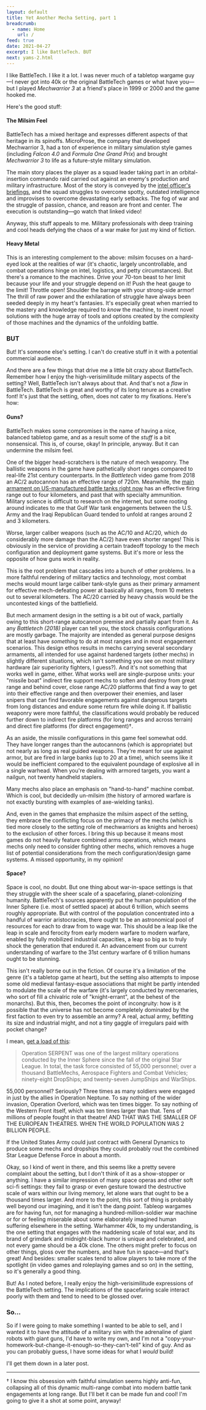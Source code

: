 ```yaml
---
layout: default
title: Yet Another Mecha Setting, part 1
breadcrumb:
  - name: Home
    url: /
feed: true
date: 2021-04-27
excerpt: I like BattleTech. BUT
next: yams-2.html
---
```


I like BattleTech. I like it a lot. I was never much of a tabletop wargame guy—I never got into 40k or the original BattleTech games or what have you—but I played _Mechwarrior 3_ at a friend's place in 1999 or 2000 and the game hooked me.

Here's the good stuff:

#### The Milsim Feel

BattleTech has a mixed heritage and expresses different aspects of that heritage in its spinoffs. MicroProse, the company that developed Mechwarrior 3, had a ton of experience in military simulation style games (including _Falcon 4.0_ and _Formula One Grand Prix_) and brought _Mechwarrior 3_ to life as a future-style military simulation.

The main story places the player as a squad leader taking part in an orbital-insertion commando raid carried out against an enemy's production and military infrastructure. Most of the story is conveyed by the [intel officer's briefings](https://www.youtube.com/watch?v=7RxBv7OF3yQ), and the squad struggles to overcome spotty, outdated intelligence and improvises to overcome devastating early setbacks. The fog of war and the struggle of passion, chance, and reason are front and center. The execution is outstanding—go watch that linked video!

Anyway, this stuff appeals to me. Military professionals with deep training and cool heads defying the chaos of a war make for just my kind of fiction.  

#### Heavy Metal

This is an interesting complement to the above: milsim focuses on a hard-eyed look at the realities of war (it's chaotic, largely uncontrollable, and combat operations hinge on intel, logistics, and petty circumstances). But there's a romance to the machines. Drive your 70-ton beast to her limit because your life and your struggle depend on it! Push the heat gauge to the limit! Throttle open! Shoulder the barrage with your strong-side armor! The thrill of raw power and the exhilaration of struggle have always been seeded deeply in my heart's fantasies. It's especially great when married to the mastery and knowledge required to *know* the machine, to invent novel solutions with the huge array of tools and options created by the complexity of those machines and the dynamics of the unfolding battle.

### BUT

But! It's someone else's setting. I can't do creative stuff in it with a potential commercial audience.

And there are a few things that drive me a little bit crazy about BattleTech. Remember how I enjoy the high-verisimilitude military aspects of the setting? Well, BattleTech isn't always about that. And that's not a *flaw* in BattleTech. BattleTech is great and worthy of its long tenure as a creative font! It's just that the setting, often, does not cater to my fixations. Here's how:

#### Guns?

BattleTech makes some compromises in the name of having a nice, balanced tabletop game, and as a result some of the *stuff* is a bit nonsensical. This is, of course, okay! In principle, anyway. But it can undermine the milsim feel.

One of the bigger head-scratchers is the nature of mech weaponry. The ballistic weapons in the game have pathetically short ranges compared to real-life 21st century counterparts. In the _Battletech_ video game from 2018 an AC/2 autocannon has an effective range of 720m. Meanwhile, the [main armament on US-manufactured battle tanks right now](https://en.wikipedia.org/wiki/Rheinmetall_Rh-120) has an effective firing range out to four kilometers, and past that with specialty ammunition. Military science is difficult to research on the internet, but some rooting around indicates to me that Gulf War tank engagements between the U.S. Army and the Iraqi Republican Guard tended to unfold at ranges around 2 and 3 kilometers.

Worse, larger caliber weapons (such as the AC/10 and AC/20, which do considerably more damage than the AC/2) have even shorter ranges! This is obviously in the service of providing a certain tradeoff topology to the mech configuration and deployment game systems. But it's more or less the opposite of how guns work in reality.

This is the root problem that cascades into a bunch of other problems. In a more faithful rendering of military tactics and technology, most combat mechs would mount large caliber tank-style guns as their primary armament for effective mech-defeating power at basically all ranges, from 10 meters out to several kilometers. The AC/20 carried by heavy chassis would be the uncontested kings of the battlefield.

But mech armament design in the setting is a bit out of wack, partially owing to this short-range autocannon premise and partially apart from it. As any _Battletech (2018)_ player can tell you, the stock chassis configurations are mostly garbage. The majority are intended as general purpose designs that at least have *something* to do at most ranges and in most engagement scenarios. This design ethos results in mechs carrying several secondary armaments, all intended for use against hardened targets (other mechs) in slightly different situations, which isn't something you see on most military hardware (air superiority fighters, I guess?). And it's not something that works well in game, either. What works well are single-purpose units: your "missile boat" indirect fire support mechs to soften and destroy from great range and behind cover, close range AC/20 platforms that find a way to get into their effective range and then overpower their enemies, and laser snipers that can find favorable engagements against dangerous targets from long distances and endure some return fire while doing it. If ballistic weaponry were more faithful, the classifications would probably be reduced further down to indirect fire platforms (for long ranges and across terrain) and direct fire platforms (for direct engagement)†.

As an aside, the missile configurations in this game feel somewhat odd. They have longer ranges than the autocannons (which is appropriate) but not nearly as long as real guided weapons. They're meant for use against armor, but are fired in large banks (up to 20 at a time), which seems like it would be inefficient compared to the equivalent poundage of explosive all in a single warhead. When you're dealing with armored targets, you want a nailgun, not twenty handheld staplers.

Many mechs also place an emphasis on "hand-to-hand" machine combat. Which is cool, but decidedly un-milsim (the history of armored warfare is not exactly bursting with examples of axe-wielding tanks).

And, even in the games that emphasize the milsim aspect of the setting, they embrace the conflicting focus on the primacy of the mechs (which is tied more closely to the setting role of mechwarriors as knights and heroes) to the exclusion of other forces. I bring this up because it means most games do not heavily feature combined arms operations, which means mechs only need to consider fighting other mechs, which removes a huge list of potential considerations from the mech configuration/design game systems. A missed opportunity, in my opinion!

#### Space?

Space is cool, no doubt. But one thing about war-in-space settings is that they struggle with the sheer scale of a spacefaring, planet-colonizing humanity. BattleTech's sources apparently put the human population of the Inner Sphere (i.e. most of settled space) at about 6 trillion, which seems roughly appropriate. But with control of the population concentrated into a handful of warrior aristocracies, there ought to be an astronomical pool of resources for each to draw from to wage war. This should be a leap like the leap in scale and ferocity from early modern warfare to modern warfare, enabled by fully mobilized industrial capacities, a leap so big as to truly shock the generation that endured it. An advancement from our current understanding of warfare to the 31st century warfare of 6 trillion humans ought to be stunning.

This isn't really borne out in the fiction. Of course it's a limitation of the genre (it's a tabletop game at heart), but the setting also attempts to impose some old medieval fantasy-esque associations that might be partly intended to modulate the scale of the warfare (it's largely conducted by mercenaries, who sort of fill a chivalric role of "knight-errant", at the behest of the monarchs). But this, then, becomes the point of incongruity: how is it possible that the universe has not become completely dominated by the first faction to even try to assemble an army? A real, actual army, befitting its size and industrial might, and not a tiny gaggle of irregulars paid with pocket change?

I mean, [get a load of this](https://www.sarna.net/wiki/Task_Force_Serpent#:~:text=In%20total%2C%20the%20task%20force,twenty%2Dseven%20JumpShips%20and%20WarShips.):

> Operation SERPENT was one of the largest military operations conducted by the Inner Sphere since the fall of the original Star League. In total, the task force consisted of 55,000 personnel; over a thousand BattleMechs, Aerospace Fighters and Combat Vehicles; ninety-eight DropShips; and twenty-seven JumpShips and WarShips.

55,000 personnel? Seriously? Three times as many soldiers were engaged in just by the allies in Operation Neptune. To say nothing of the wider invasion, Operation Overlord, which was ten times bigger. To say nothing of the Western Front itself, which was ten times larger than that. Tens of millions of people fought in that theatre! AND THAT WAS THE SMALLER OF THE EUROPEAN THEATRES. WHEN THE WORLD POPULATION WAS 2 BILLION PEOPLE.

If the United States Army could just contract with General Dynamics to produce some mechs and dropships they could probably rout the combined Star League Defense Force in about a month.

Okay, so I kind of went in there, and this seems like a pretty severe complaint about the setting, but I don't think of it as a show-stopper or anything. I have a similar impression of many space operas and other soft sci-fi settings: they fail to grasp or even gesture toward the destructive scale of wars within our living memory, let alone wars that ought to be a thousand times larger. And more to the point, this sort of thing is probably well beyond our imagining, and it isn't the dang *point*. Tableop wargames are for having fun, not for managing a hundred-million-soldier war machine or for or feeling miserable about some elaborately imagined human suffering elsewhere in the setting. Warhammer 40k, to my understanding, is the one setting that engages with the maddening scale of total war, and its brand of grimdark and midnight-black humor is unique and celebrated, and not every game should be a 40k clone. The others might prefer to focus on other things, gloss over the numbers, and have fun in space—and that's great! And besides: smaller scales tend to allow players to take more of the spotlight (in video games and roleplaying games and so on) in the setting, so it's generally a good thing.

But! As I noted before, I really enjoy the high-verisimilitude expressions of the BattleTech setting. The implications of the spacefaring scale interact poorly with them and tend to need to be glossed over.

### So...

So if I were going to make something I wanted to be able to sell, and I wanted it to have the attitude of a military sim with the adrenaline of giant robots with giant guns, I'd have to write my own, and I'm not a "copy-your-homework-but-change-it-enough-so-they-can't-tell" kind of guy. And as you can probably guess, I have some ideas for what I *would* build!

I'll get them down in a later post.

---

† I know this obsession with faithful simulation seems highly anti-fun, collapsing all of this dynamic multi-range combat into modern battle tank engagements at long range. But I'll bet it can be made fun and cool! I'm going to give it a shot at some point, anyway!
